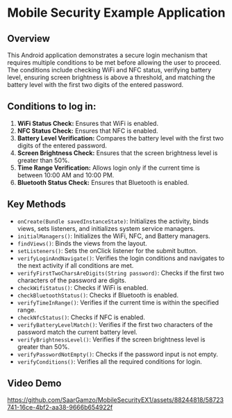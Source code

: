 # Mobile Security Example Application

## Overview

This Android application demonstrates a secure login mechanism that requires multiple conditions to be met before allowing the user to proceed. The conditions include checking WiFi and NFC status, verifying battery level, ensuring screen brightness is above a threshold, and matching the battery level with the first two digits of the entered password.

## Conditions to log in:

1. **WiFi Status Check:** Ensures that WiFi is enabled.
2. **NFC Status Check:** Ensures that NFC is enabled.
3. **Battery Level Verification:** Compares the battery level with the first two digits of the entered password.
4. **Screen Brightness Check:** Ensures that the screen brightness level is greater than 50%.
5. **Time Range Verification:** Allows login only if the current time is between 10:00 AM and 10:00 PM.
6. **Bluetooth Status Check:** Ensures that Bluetooth is enabled.

## Key Methods

- `onCreate(Bundle savedInstanceState)`: Initializes the activity, binds views, sets listeners, and initializes system service managers.
- `initialManagers()`: Initializes the WiFi, NFC, and Battery managers.
- `findViews()`: Binds the views from the layout.
- `setListeners()`: Sets the onClick listener for the submit button.
- `verifyLoginAndNavigate()`: Verifies the login conditions and navigates to the next activity if all conditions are met.
- `verifyFirstTwoCharsAreDigits(String password)`: Checks if the first two characters of the password are digits.
- `checkWifiStatus()`: Checks if WiFi is enabled.
- `checkBluetoothStatus()`: Checks if Bluetooth is enabled.
- `verifyTimeInRange()`: Verifies if the current time is within the specified range.
- `checkNfcStatus()`: Checks if NFC is enabled.
- `verifyBatteryLevelMatch()`: Verifies if the first two characters of the password match the current battery level.
- `verifyBrightnessLevel()`: Verifies if the screen brightness level is greater than 50%.
- `verifyPasswordNotEmpty()`: Checks if the password input is not empty.
- `verifyConditions()`: Verifies all the required conditions for login.

## Video Demo


https://github.com/SaarGamzo/MobileSecurityEX1/assets/88244818/58723741-16ce-4bf2-aa38-9666b654922f
